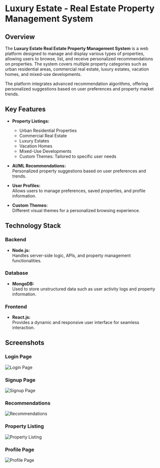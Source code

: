 # Luxury Estate - Real Estate Property Management System

## Overview
The **Luxury Estate Real Estate Property Management System** is a web platform designed to manage and display various types of properties, allowing users to browse, list, and receive personalized recommendations on properties. The system covers multiple property categories such as urban residential areas, commercial real estate, luxury estates, vacation homes, and mixed-use developments.

The platform integrates advanced recommendation algorithms, offering personalized suggestions based on user preferences and property market trends.

## Key Features

- **Property Listings:**  
  - Urban Residential Properties  
  - Commercial Real Estate  
  - Luxury Estates  
  - Vacation Homes  
  - Mixed-Use Developments
  - Custom Themes: Tailored to specific user needs
  
- **AI/ML Recommendations:**  
  Personalized property suggestions based on user preferences and trends.

- **User Profiles:**  
  Allows users to manage preferences, saved properties, and profile information.

- **Custom Themes:**  
  Different visual themes for a personalized browsing experience.

## Technology Stack

### Backend
- **Node.js:**  
  Handles server-side logic, APIs, and property management functionalities.

### Database
- **MongoDB:**  
  Used to store unstructured data such as user activity logs and property information.

### Frontend
- **React.js:**  
  Provides a dynamic and responsive user interface for seamless interaction.

## Screenshots

### Login Page
![Login Page](https://drive.google.com/uc?export=view&id=1phddnUCY22hbZVRRWbSLlqdFOjRKs5lm)

### Signup Page
![Signup Page](https://drive.google.com/uc?export=view&id=1F14enhtmZoBzUT0tXehO3vnQrf_ZKxdl)

### Recommendations
![Recommendations](https://drive.google.com/uc?export=view&id=16HogkQwB2xy-ieu0687sQPZW1lJM-NnL)

### Property Listing
![Property Listing](https://drive.google.com/uc?export=view&id=1vU0D5OqaaehOajHS9lZ8BmRn7X6L3ysA)

### Profile Page
![Profile Page](https://drive.google.com/uc?export=view&id=1d1XCcyQGWsogLUe4Qq0yfYAK8VtpaIdE)

